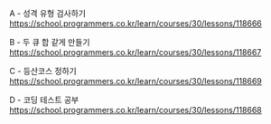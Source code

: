 A - 성격 유형 검사하기
https://school.programmers.co.kr/learn/courses/30/lessons/118666

B - 두 큐 합 같게 만들기
https://school.programmers.co.kr/learn/courses/30/lessons/118667

C - 등산코스 정하기
https://school.programmers.co.kr/learn/courses/30/lessons/118669

D - 코딩 테스트 공부
https://school.programmers.co.kr/learn/courses/30/lessons/118668
